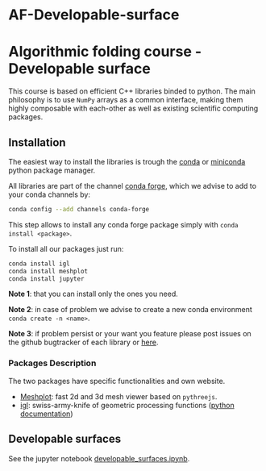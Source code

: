 # AF-Developable-surface

Algorithmic folding course - Developable surface
=======

This course is based on efficient C++ libraries binded to python.
The main philosophy is to use `NumPy` arrays as a common interface, making them highly composable with each-other as well as existing scientific computing packages.

## Installation

The easiest way to install the libraries is trough the [conda](https://anaconda.org/) or [miniconda](https://docs.conda.io/en/latest/miniconda.html) python package manager.

All libraries are part of the channel [conda forge](https://conda-forge.org/), which we advise to add to your conda channels by:
```bash
conda config --add channels conda-forge
```
This step allows to install any conda forge package simply with `conda install <package>`.

To install all our packages just run:
```bash
conda install igl
conda install meshplot
conda install jupyter
```

**Note 1**: that you can install only the ones you need.

**Note 2**: in case of problem we advise to create a new conda environment `conda create -n <name>`.

**Note 3**: if problem persist or your want you feature please post issues on the github bugtracker of each library or [here](https://github.com/geometryprocessing/geometric-computing-python/issues).

### Packages Description

The two packages have specific functionalities and own website.

- [Meshplot](https://skoch9.github.io/meshplot/): fast 2d and 3d mesh viewer based on `pythreejs`.
- [igl](https://libigl.github.io/): swiss-army-knife of geometric processing functions ([python documentation](https://libigl.github.io/libigl-python-bindings/))

## Developable surfaces

See the jupyter notebook [developable_surfaces.ipynb](https://github.com/HassoPlattnerInstituteHCI/Algorithmic-Folding/blob/developable_surface/developable_surfaces.ipynb).
